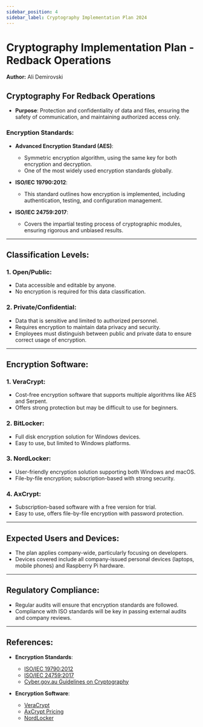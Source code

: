```yaml
---
sidebar_position: 4
sidebar_label: Cryptography Implementation Plan 2024
---
```


# Cryptography Implementation Plan - Redback Operations

**Author:** Ali Demirovski

## Cryptography For Redback Operations

- **Purpose**: Protection and confidentiality of data and files, ensuring the safety of communication, and maintaining authorized access only.

### Encryption Standards:
- **Advanced Encryption Standard (AES)**:
    - Symmetric encryption algorithm, using the same key for both encryption and decryption.
    - One of the most widely used encryption standards globally.

- **ISO/IEC 19790:2012**:
    - This standard outlines how encryption is implemented, including authentication, testing, and configuration management.

- **ISO/IEC 24759:2017**:
    - Covers the impartial testing process of cryptographic modules, ensuring rigorous and unbiased results.

---

## Classification Levels:

### 1. Open/Public:
- Data accessible and editable by anyone.
- No encryption is required for this data classification.

### 2. Private/Confidential:
- Data that is sensitive and limited to authorized personnel.
- Requires encryption to maintain data privacy and security.
- Employees must distinguish between public and private data to ensure correct usage of encryption.

---

## Encryption Software:

### 1. **VeraCrypt**:
- Cost-free encryption software that supports multiple algorithms like AES and Serpent.
- Offers strong protection but may be difficult to use for beginners.

### 2. **BitLocker**:
- Full disk encryption solution for Windows devices.
- Easy to use, but limited to Windows platforms.

### 3. **NordLocker**:
- User-friendly encryption solution supporting both Windows and macOS.
- File-by-file encryption; subscription-based with strong security.

### 4. **AxCrypt**:
- Subscription-based software with a free version for trial.
- Easy to use, offers file-by-file encryption with password protection.

---

## Expected Users and Devices:

- The plan applies company-wide, particularly focusing on developers.
- Devices covered include all company-issued personal devices (laptops, mobile phones) and Raspberry Pi hardware.

---

## Regulatory Compliance:

- Regular audits will ensure that encryption standards are followed.
- Compliance with ISO standards will be key in passing external audits and company reviews.

---

## References:

- **Encryption Standards**:
    - [ISO/IEC 19790:2012](https://www.iso.org/standard/52906.html)
    - [ISO/IEC 24759:2017](https://www.iso.org/standard/72515.html)
    - [Cyber.gov.au Guidelines on Cryptography](https://www.cyber.gov.au/resources-business-and-government/essential-cyber-security/ism/cyber-security-guidelines/guidelines-cryptography)
    
- **Encryption Software**:
    - [VeraCrypt](https://sourceforge.net/projects/veracrypt/)
    - [AxCrypt Pricing](https://axcrypt.net/pricing/)
    - [NordLocker](https://nordlocker.com)
